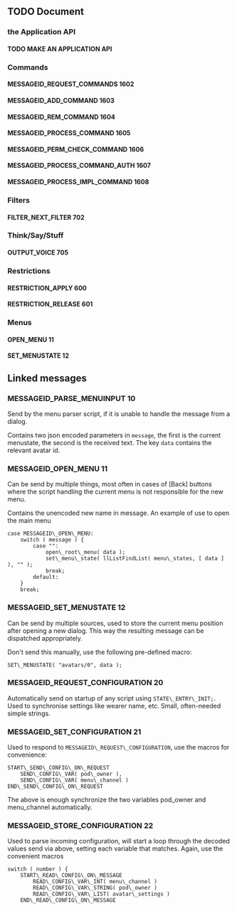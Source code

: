 ## TODO Document

### the Application API
#### TODO MAKE AN APPLICATION API

### Commands
#### MESSAGEID\_REQUEST\_COMMANDS				1602
#### MESSAGEID\_ADD\_COMMAND					1603
#### MESSAGEID\_REM\_COMMAND					1604
#### MESSAGEID\_PROCESS\_COMMAND				1605
#### MESSAGEID\_PERM\_CHECK\_COMMAND			1606
#### MESSAGEID\_PROCESS\_COMMAND\_AUTH			1607
#### MESSAGEID\_PROCESS\_IMPL\_COMMAND			1608

### Filters
#### FILTER\_NEXT\_FILTER            702

### Think/Say/Stuff
#### OUTPUT\_VOICE                      705

### Restrictions
#### RESTRICTION\_APPLY                 600
#### RESTRICTION\_RELEASE               601

### Menus
#### OPEN\_MENU 11
#### SET\_MENUSTATE 12


## Linked messages

### MESSAGEID\_PARSE\_MENUINPUT 10
Send by the menu parser script, if it is unable to handle the message from a dialog.

Contains two json encoded parameters in `message`, the first is the current menustate, the second is the received text.
The key `data` contains the relevant avatar id.

### MESSAGEID\_OPEN\_MENU 11
Can be send by multiple things, most often in cases of [Back] buttons where the script handling the current menu is not responsible for the new menu.

Contains the unencoded new name in message. An example of use to open the main  menu


    case MESSAGEID\_OPEN\_MENU:
        switch ( message ) {
            case "":
                open\_root\_menu( data );
                set\_menu\_state( llListFindList( menu\_states, [ data ] ), "" );
                break;
            default:
        }
        break;

### MESSAGEID\_SET\_MENUSTATE 12
Can be send by multiple sources, used to store the current menu position after opening a new dialog.
This way the resulting message can be dispatched appropriately.

Don't send this manually, use the following pre-defined macro:

    SET\_MENUSTATE( "avatars/0", data );

### MESSAGEID\_REQUEST\_CONFIGURATION 20
Automatically send on startup of any script using `STATE\_ENTRY\_INIT;`.
Used to synchronise settings like wearer name, etc. Small, often-needed simple strings.


### MESSAGEID\_SET\_CONFIGURATION 21
Used to respond to `MESSAGEID\_REQUEST\_CONFIGURATION`, use the macros  for convenience:

    START\_SEND\_CONFIG\_ON\_REQUEST
        SEND\_CONFIG\_VAR( pod\_owner ),
        SEND\_CONFIG\_VAR( menu\_channel )
    END\_SEND\_CONFIG\_ON\_REQUEST

The above is enough synchronize the two variables pod\_owner and menu\_channel automatically.

### MESSAGEID\_STORE\_CONFIGURATION 22
Used to parse incoming configuration, will start a loop through the decoded values send via above, setting each variable that matches.
Again, use the convenient macros

    switch ( number ) {
        START\_READ\_CONFIG\_ON\_MESSAGE
            READ\_CONFIG\_VAR\_INT( menu\_channel )
            READ\_CONFIG\_VAR\_STRING( pod\_owner )
            READ\_CONFIG\_VAR\_LIST( avatar\_settings )
        END\_READ\_CONFIG\_ON\_MESSAGE
